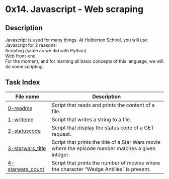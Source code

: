 # 0x14. Javascript - Web scraping

## Description

Javascript is used for many things. At Holberton School, you will use Javascript for 2 reasons:<br>
    Scripting (same as we did with Python)<br>
    Web front-end<br>
For the moment, and for learning all basic concepts of this language, we will do some scripting.

## Task Index
|File name              |Description                         |
|-----------------------|------------------------------------|
|[0-readme](0-readme.js)|Script that reads and prints the content of a file.|
|[1-writeme](1-writeme.js)|Script that writes a string to a file.|
|[2-statuscode](2-statuscode.js)|Script that display the status code of a GET request.|
|[3-starwars_title](3-starwars_title.js)|Script that prints the title of a Star Wars movie where the episode number matches a given integer.|
|[4-starwars_count](4-starwars_count.js)|Script that prints the number of movies where the character “Wedge Antilles” is present.|
